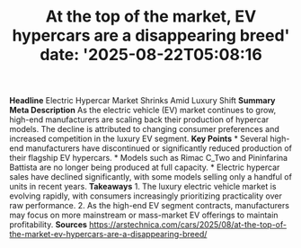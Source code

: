 ﻿---
title: "At the top of the market, EV hypercars are a disappearing breed'
date: '2025-08-22T05:08:16"
category: "Markets"
summary: ""
slug: "at the top of the market ev hypercars are a disappearing bre"
source_urls:
  - "https://arstechnica.com/cars/2025/08/at-the-top-of-the-market-ev-hypercars-are-a-disappearing-breed/"
seo:
  title: "At the top of the market, EV hypercars are a disappearing breed | Hash n Hedge'
  description: '"
  keywords: ["news", "markets", "brief"]
---
**Headline** Electric Hypercar Market Shrinks Amid Luxury Shift  **Summary Meta Description** As the electric vehicle (EV) market continues to grow, high-end manufacturers are scaling back their production of hypercar models. The decline is attributed to changing consumer preferences and increased competition in the luxury EV segment.  **Key Points**  * Several high-end manufacturers have discontinued or significantly reduced production of their flagship EV hypercars. * Models such as Rimac C_Two and Pininfarina Battista are no longer being produced at full capacity. * Electric hypercar sales have declined significantly, with some models selling only a handful of units in recent years.  **Takeaways**  1. The luxury electric vehicle market is evolving rapidly, with consumers increasingly prioritizing practicality over raw performance. 2. As the high-end EV segment contracts, manufacturers may focus on more mainstream or mass-market EV offerings to maintain profitability.  **Sources** https://arstechnica.com/cars/2025/08/at-the-top-of-the-market-ev-hypercars-are-a-disappearing-breed/ 
